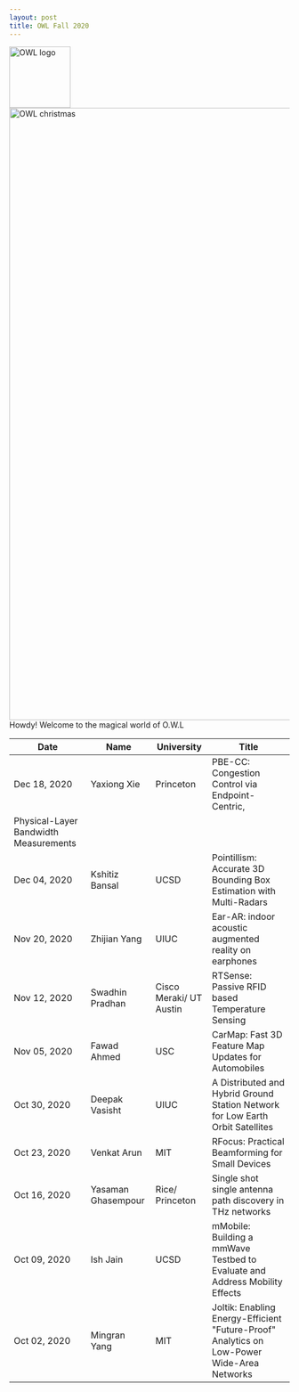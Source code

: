 ```yaml
---
layout: post
title: OWL Fall 2020
---
```


<img src="{{ site.url }}/OWL_logo.png" alt="OWL logo" style="width:110px;height:110px;"> 
<img src="{{ site.url }}/public/owlchristmas.png" alt="OWL christmas" style="width:1100px"> 
<div class="message">
  Howdy! Welcome to the magical world of O.W.L
</div>




| Date      | Name | University |Title |
| ----------- | ----------- | ---- | ------------------|
|Dec 18, 2020|Yaxiong Xie	|Princeton|PBE-CC: Congestion Control via Endpoint-Centric,
Physical-Layer Bandwidth Measurements|
|Dec 04, 2020|Kshitiz Bansal	|UCSD|Pointillism: Accurate 3D Bounding Box Estimation with Multi-Radars|
|Nov 20, 2020|Zhijian Yang	|UIUC|Ear-AR: indoor acoustic augmented reality on earphones|
|Nov 12, 2020|Swadhin Pradhan	|Cisco Meraki/ UT Austin|RTSense: Passive RFID based Temperature Sensing|
|Nov 05, 2020|Fawad Ahmed	   |USC |CarMap: Fast 3D Feature Map Updates for Automobiles|
|Oct 30, 2020|Deepak Vasisht	 |UIUC |  A Distributed and Hybrid Ground Station Network for Low Earth Orbit Satellites|
|Oct 23, 2020|Venkat Arun   |MIT |	RFocus: Practical Beamforming for Small Devices|
|Oct 16, 2020|Yasaman Ghasempour |Rice/ Princeton |	Single shot single antenna path discovery in THz networks |
|Oct 09, 2020|Ish Jain	   |UCSD |mMobile: Building a mmWave Testbed to Evaluate and Address Mobility Effects|
|Oct 02, 2020|Mingran Yang |	MIT |Joltik: Enabling Energy-Efficient "Future-Proof" Analytics on Low-Power Wide-Area Networks|










